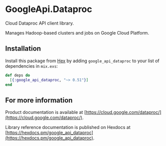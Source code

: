 # GoogleApi.Dataproc

Cloud Dataproc API client library.

Manages Hadoop-based clusters and jobs on Google Cloud Platform.

## Installation

Install this package from [Hex](https://hex.pm) by adding
`google_api_dataproc` to your list of dependencies in `mix.exs`:

```elixir
def deps do
  [{:google_api_dataproc, "~> 0.51"}]
end
```

## For more information

Product documentation is available at [https://cloud.google.com/dataproc/](https://cloud.google.com/dataproc/).

Library reference documentation is published on Hexdocs at
[https://hexdocs.pm/google_api_dataproc](https://hexdocs.pm/google_api_dataproc).

